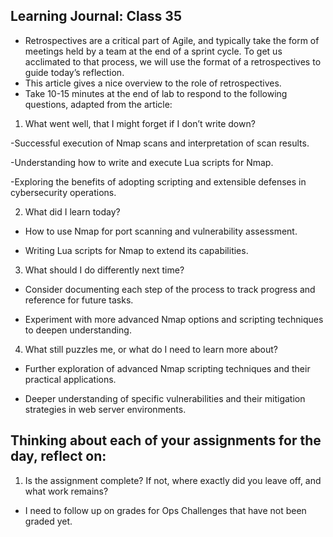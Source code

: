 ## Learning Journal: Class 35

- Retrospectives are a critical part of Agile, and typically take the form of meetings held by a team at the end of a sprint cycle. To get us acclimated to that process, we will use the format of a retrospectives to guide today’s reflection.
- This article gives a nice overview to the role of retrospectives.
- Take 10-15 minutes at the end of lab to respond to the following questions, adapted from the article:

1) What went well, that I might forget if I don’t write down?

-Successful execution of Nmap scans and interpretation of scan results.

-Understanding how to write and execute Lua scripts for Nmap.

-Exploring the benefits of adopting scripting and extensible defenses in cybersecurity operations.

2) What did I learn today?

- How to use Nmap for port scanning and vulnerability assessment.

- Writing Lua scripts for Nmap to extend its capabilities.

3) What should I do differently next time?

- Consider documenting each step of the process to track progress and reference for future tasks.

- Experiment with more advanced Nmap options and scripting techniques to deepen understanding.


4) What still puzzles me, or what do I need to learn more about?

- Further exploration of advanced Nmap scripting techniques and their practical applications.

- Deeper understanding of specific vulnerabilities and their mitigation strategies in web server environments.

## Thinking about each of your assignments for the day, reflect on:

1) Is the assignment complete? If not, where exactly did you leave off, and what work remains?

- I need to follow up on grades for Ops Challenges that have not been graded yet.
